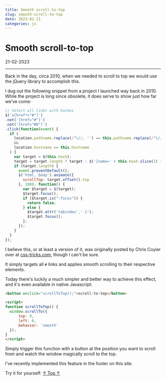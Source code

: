 ```yaml
---
title: Smooth scroll-to-top
slug: smooth-scroll-to-top
date: 2023-02-21
categories: js
---
```


# Smooth scroll-to-top

<p class='timestamp'><time datetime='21-02-2023'>21-02-2023</time></p>
<hr>

Back in the day, circa 2010, when we needed to scroll to top we would use the jQuery library to accomplish this. 

I dug out the following snippet from a project I launched way back in 2010. 
While the project is long since obsolete, it does serve to show just how far we've come:

```javascript
// Select all links with hashes
$('a[href*="#"]')
.not('[href="#"]')
.not('[href="#0"]')
.click(function(event) {
  if (
    location.pathname.replace(/^\//, '') == this.pathname.replace(/^\//, '') 
    && 
    location.hostname == this.hostname
  ) {
    var target = $(this.hash);
    target = target.length ? target : $('[name=' + this.hash.slice(1) + ']');
    if (target.length) {
      event.preventDefault();
      $('html, body').animate({
        scrollTop: target.offset().top
      }, 1000, function() {
        var $target = $(target);
        $target.focus();
        if ($target.is(":focus")) {
          return false;
        } else {
          $target.attr('tabindex','-1');
          $target.focus();
        };
      });
    }
  }
});
```
I believe this, or at least a version of it, was originally posted by Chris Coyier over at [css-tricks.com](https://css-tricks.com),
though I can't be sure.

It simply targets all ` # ` links and applies smooth scrolling to their respective elements.

Today there's luckily a much simpler and better way to achieve this effect, and it's even available in native Javascript:

```html
<button onclick="scrollToTop();">scroll-to-top</button>

<script>
function scrollToTop() {
  window.scrollTo({
      top: 0,
      left: 0,
      behavior: 'smooth'
  });
}
</script>
```
Simply trigger this function with a button at the position you want to scroll from and watch the window magically scroll to the top.

I've recently implemented this feature in the footer on this site.

Try it for yourself:
<a href="#0" style="display: inline;" onclick="scrollToTop();return false;" class="totop" title="Go to top" aria-label="Go to top">&#8593; Top &#8593;</a>